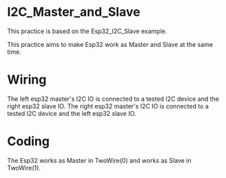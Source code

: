 # I2C_Master_and_Slave

This practice is based on the Esp32_I2C_Slave example.

This practice aims to make Esp32 work as Master and Slave at the same time.

# Wiring
The left esp32 master's I2C IO is connected to a tested I2C device and the right esp32 slave IO.
The right esp32 master's I2C IO is connected to a tested I2C device and the left esp32 slave IO.

# Coding
The Esp32 works as Master in TwoWire(0) and works as Slave in TwoWire(1).
